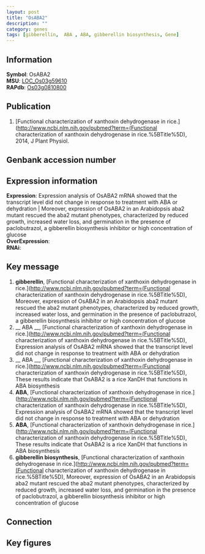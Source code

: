 ```yaml
---
layout: post
title: "OsABA2"
description: ""
category: genes
tags: [gibberellin,  ABA , ABA, gibberellin biosynthesis, Gene]
---
```


## Information
__Symbol__: OsABA2  
__MSU__: [LOC_Os03g59610](http://rice.plantbiology.msu.edu/cgi-bin/ORF_infopage.cgi?orf=LOC_Os03g59610)  
__RAPdb__: [Os03g0810800](http://rapdb.dna.affrc.go.jp/viewer/gbrowse_details/irgsp1?name=Os03g0810800)  

## Publication
1. [Functional characterization of xanthoxin dehydrogenase in rice.](http://www.ncbi.nlm.nih.gov/pubmed?term=(Functional characterization of xanthoxin dehydrogenase in rice.%5BTitle%5D), 2014, J Plant Physiol.

## Genbank accession number

## Expression information
__Expression__: Expression analysis of OsABA2 mRNA showed that the transcript level did not change in response to treatment with ABA or dehydration |  Moreover, expression of OsABA2 in an Arabidopsis aba2 mutant rescued the aba2 mutant phenotypes, characterized by reduced growth, increased water loss, and germination in the presence of paclobutrazol, a gibberellin biosynthesis inhibitor or high concentration of glucose  
__OverExpression__:  
__RNAi__:  

## Key message
1. __gibberellin__, [Functional characterization of xanthoxin dehydrogenase in rice.](http://www.ncbi.nlm.nih.gov/pubmed?term=(Functional characterization of xanthoxin dehydrogenase in rice.%5BTitle%5D),  Moreover, expression of OsABA2 in an Arabidopsis aba2 mutant rescued the aba2 mutant phenotypes, characterized by reduced growth, increased water loss, and germination in the presence of paclobutrazol, a gibberellin biosynthesis inhibitor or high concentration of glucose
2. __ ABA __, [Functional characterization of xanthoxin dehydrogenase in rice.](http://www.ncbi.nlm.nih.gov/pubmed?term=(Functional characterization of xanthoxin dehydrogenase in rice.%5BTitle%5D),  Expression analysis of OsABA2 mRNA showed that the transcript level did not change in response to treatment with ABA or dehydration
3. __ ABA __, [Functional characterization of xanthoxin dehydrogenase in rice.](http://www.ncbi.nlm.nih.gov/pubmed?term=(Functional characterization of xanthoxin dehydrogenase in rice.%5BTitle%5D),  These results indicate that OsABA2 is a rice XanDH that functions in ABA biosynthesis
4. __ABA__, [Functional characterization of xanthoxin dehydrogenase in rice.](http://www.ncbi.nlm.nih.gov/pubmed?term=(Functional characterization of xanthoxin dehydrogenase in rice.%5BTitle%5D),  Expression analysis of OsABA2 mRNA showed that the transcript level did not change in response to treatment with ABA or dehydration
5. __ABA__, [Functional characterization of xanthoxin dehydrogenase in rice.](http://www.ncbi.nlm.nih.gov/pubmed?term=(Functional characterization of xanthoxin dehydrogenase in rice.%5BTitle%5D),  These results indicate that OsABA2 is a rice XanDH that functions in ABA biosynthesis
6. __gibberellin biosynthesis__, [Functional characterization of xanthoxin dehydrogenase in rice.](http://www.ncbi.nlm.nih.gov/pubmed?term=(Functional characterization of xanthoxin dehydrogenase in rice.%5BTitle%5D),  Moreover, expression of OsABA2 in an Arabidopsis aba2 mutant rescued the aba2 mutant phenotypes, characterized by reduced growth, increased water loss, and germination in the presence of paclobutrazol, a gibberellin biosynthesis inhibitor or high concentration of glucose

## Connection

## Key figures


